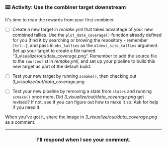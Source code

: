 ### :keyboard: Activity: Use the combiner target downstream

It's time to reap the rewards from your first combiner.

- [ ] Create a new target in *remake.yml* that takes advantage of your new combined tallies. Use the `plot_data_coverage()` function already defined for you (find it by searching or browing the repository - remember `Ctrl-.`), and pass in `obs_tallies` as the `oldest_site_tallies` argument. Set up your target to create a file named "3_visualize/out/data_coverage.png". Remember to add the source file to the `sources` list in *remake.yml*, and set up your pipeline to build this new target as part of the default build.

- [ ] Test your new target by running `scmake()`, then checking out *3_visualize/out/data_coverage.png*.

- [ ] Test your new pipeline by removing a state from `states` and running `scmake()` once more. Did *3_visualize/out/data_coverage.png* get revised? If not, see if you can figure out how to make it so. Ask for help if you need it.

When you've got it, share the image in *3_visualize/out/data_coverage.png* as a comment.

<hr><h3 align="center">I'll respond when I see your comment.</h3>
